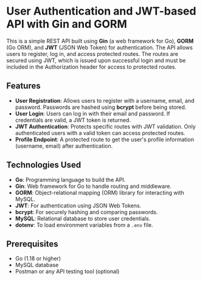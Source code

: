 # User Authentication and JWT-based API with Gin and GORM

This is a simple REST API built using **Gin** (a web framework for Go), **GORM** (Go ORM), and **JWT** (JSON Web Token) for authentication. The API allows users to register, log in, and access protected routes. The routes are secured using JWT, which is issued upon successful login and must be included in the Authorization header for access to protected routes.

## Features
- **User Registration**: Allows users to register with a username, email, and password. Passwords are hashed using **bcrypt** before being stored.
- **User Login**: Users can log in with their email and password. If credentials are valid, a JWT token is returned.
- **JWT Authentication**: Protects specific routes with JWT validation. Only authenticated users with a valid token can access protected routes.
- **Profile Endpoint**: A protected route to get the user's profile information (username, email) after authentication.

## Technologies Used
- **Go**: Programming language to build the API.
- **Gin**: Web framework for Go to handle routing and middleware.
- **GORM**: Object-relational mapping (ORM) library for interacting with MySQL.
- **JWT**: For authentication using JSON Web Tokens.
- **bcrypt**: For securely hashing and comparing passwords.
- **MySQL**: Relational database to store user credentials.
- **dotenv**: To load environment variables from a `.env` file.

## Prerequisites
- Go (1.18 or higher)
- MySQL database
- Postman or any API testing tool (optional)
